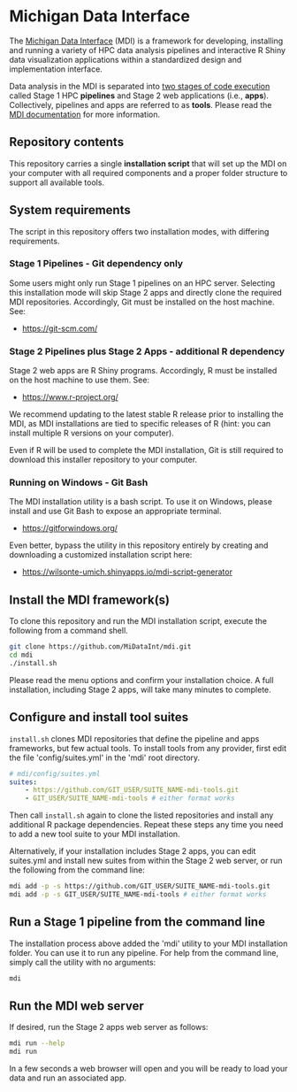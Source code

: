 # Michigan Data Interface

The [Michigan Data Interface](https://midataint.github.io/) (MDI) 
is a framework for developing, installing and running a variety of 
HPC data analysis pipelines and interactive R Shiny data visualization 
applications within a standardized design and implementation interface.

Data analysis in the MDI is separated into 
[two stages of code execution](https://midataint.github.io/docs/analysis-flow/) 
called Stage 1 HPC **pipelines** and Stage 2 web applications (i.e., **apps**).
Collectively, pipelines and apps are referred to as **tools**.
Please read the [MDI documentation](https://midataint.github.io/) for 
more information.

## Repository contents

This repository carries a single **installation script** that will 
set up the MDI on your computer with all required components and a proper
folder structure to support all available tools.

## System requirements

The script in this repository offers two installation modes, with 
differing requirements.

### Stage 1 Pipelines - Git dependency only

Some users might only run Stage 1 pipelines on an HPC server.
Selecting this installation mode will skip Stage 2 apps 
and directly clone the required MDI repositories. Accordingly, Git must 
be installed on the host machine. See:

- <https://git-scm.com/>

### Stage 2 Pipelines plus Stage 2 Apps - additional R dependency

Stage 2 web apps are R Shiny programs. Accordingly, 
R must be installed on the host machine to use them. See:

- <https://www.r-project.org/>

We recommend updating to the latest stable R release prior
to installing the MDI, as MDI installations are tied to specific 
releases of R (hint: you can install multiple R versions on your 
computer).

Even if R will be used to complete the MDI installation, Git is still
required to download this installer repository to your computer.

### Running on Windows - Git Bash

The MDI installation utility is a bash script. To use it on Windows, 
please install and use Git Bash to expose an appropriate terminal.

- <https://gitforwindows.org/>

Even better, bypass the utility in this repository 
entirely by creating and downloading a customized installation script here:

- <https://wilsonte-umich.shinyapps.io/mdi-script-generator>

## Install the MDI framework(s)

To clone this repository and run the MDI installation script, execute
the following from a command shell.

```bash
git clone https://github.com/MiDataInt/mdi.git
cd mdi
./install.sh
```

Please read the menu options and confirm your installation choice.
A full installation, including Stage 2 apps, will take many minutes 
to complete.

## Configure and install tool suites

<code>install.sh</code> clones MDI repositories
that define the pipeline and apps frameworks, but few actual
tools. To install tools from any provider, first edit the file 
'config/suites.yml' in the 'mdi' root directory.

```yml
# mdi/config/suites.yml
suites:
    - https://github.com/GIT_USER/SUITE_NAME-mdi-tools.git
    - GIT_USER/SUITE_NAME-mdi-tools # either format works
```

Then call <code>install.sh</code> again to clone the listed
repositories and install any additional R package dependencies.
Repeat these steps any time you need to add a new tool suite
to your MDI installation.

Alternatively, if your installation includes Stage 2 apps,
you can edit suites.yml and install new suites from within the 
Stage 2 web server, or run the following from the command line:

```bash
mdi add -p -s https://github.com/GIT_USER/SUITE_NAME-mdi-tools.git
mdi add -p -s GIT_USER/SUITE_NAME-mdi-tools # either format works
```

## Run a Stage 1 pipeline from the command line

The installation process above added the 'mdi' utility
to your MDI installation folder. You can use it to run
any pipeline. For help from the command line, simply call
the utility with no arguments:

```bash
mdi
```

## Run the MDI web server

If desired, run the Stage 2 apps web server as follows:

```bash
mdi run --help
mdi run
```

In a few seconds a web browser will open and you will be ready to 
load your data and run an associated app.
